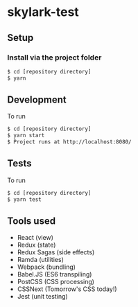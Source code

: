 # skylark-test

## Setup

### Install via the project folder

```sh
$ cd [repository directory]
$ yarn
```

## Development

To run

```sh
$ cd [repository directory]
$ yarn start
$ Project runs at http://localhost:8080/
```

## Tests

To run

```sh
$ cd [repository directory]
$ yarn test
```

## Tools used

- React (view)
- Redux (state)
- Redux Sagas (side effects)
- Ramda (utilities)
- Webpack (bundling)
- Babel.JS (ES6 transpiling)
- PostCSS (CSS processing)
- CSSNext (Tomorrow's CSS today!)
- Jest (unit testing)
